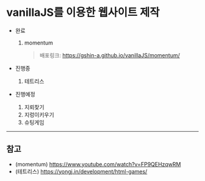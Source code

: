 # vanillaJS를 이용한 웹사이트 제작

- 완료
    1. momentum 
        > 배포링크: https://gshin-a.github.io/vanillaJS/momentum/

- 진행중
    1. 테트리스

- 진행예정
    1. 지뢰찾기
    2. 지렁이키우기
    3. 슈팅게임

---
## 참고
- (momentum) https://www.youtube.com/watch?v=FP9QEHzqwRM
- (테트리스) https://yongj.in/development/html-games/